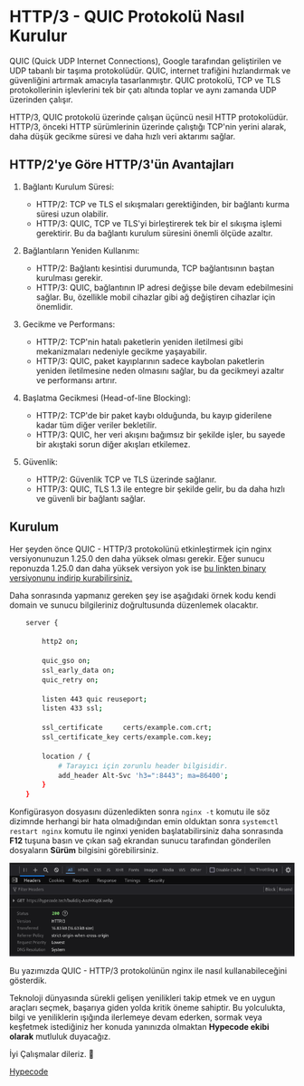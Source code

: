 # HTTP/3 - QUIC Protokolü Nasıl Kurulur

QUIC (Quick UDP Internet Connections), Google tarafından geliştirilen ve UDP tabanlı bir taşıma protokolüdür. QUIC, internet trafiğini hızlandırmak ve güvenliğini artırmak amacıyla tasarlanmıştır. QUIC protokolü, TCP ve TLS protokollerinin işlevlerini tek bir çatı altında toplar ve aynı zamanda UDP üzerinden çalışır.

HTTP/3, QUIC protokolü üzerinde çalışan üçüncü nesil HTTP protokolüdür. HTTP/3, önceki HTTP sürümlerinin üzerinde çalıştığı TCP'nin yerini alarak, daha düşük gecikme süresi ve daha hızlı veri aktarımı sağlar.


## HTTP/2'ye Göre HTTP/3'ün Avantajları

1. Bağlantı Kurulum Süresi:

     - HTTP/2: TCP ve TLS el sıkışmaları gerektiğinden, bir bağlantı kurma süresi uzun olabilir.
     - HTTP/3: QUIC, TCP ve TLS'yi birleştirerek tek bir el sıkışma işlemi gerektirir. Bu da bağlantı kurulum süresini önemli ölçüde azaltır.

2. Bağlantıların Yeniden Kullanımı:

     - HTTP/2: Bağlantı kesintisi durumunda, TCP bağlantısının baştan kurulması gerekir.
     - HTTP/3: QUIC, bağlantının IP adresi değişse bile devam edebilmesini sağlar. Bu, özellikle mobil cihazlar gibi ağ değiştiren cihazlar için önemlidir.

3. Gecikme ve Performans:

     - HTTP/2: TCP'nin hatalı paketlerin yeniden iletilmesi gibi mekanizmaları nedeniyle gecikme yaşayabilir.
     - HTTP/3: QUIC, paket kayıplarının sadece kaybolan paketlerin yeniden iletilmesine neden olmasını sağlar, bu da gecikmeyi azaltır ve performansı artırır.

4. Başlatma Gecikmesi (Head-of-line Blocking):

     - HTTP/2: TCP'de bir paket kaybı olduğunda, bu kayıp giderilene kadar tüm diğer veriler bekletilir.
     - HTTP/3: QUIC, her veri akışını bağımsız bir şekilde işler, bu sayede bir akıştaki sorun diğer akışları etkilemez.

5. Güvenlik:

    - HTTP/2: Güvenlik TCP ve TLS üzerinde sağlanır.
    - HTTP/3: QUIC, TLS 1.3 ile entegre bir şekilde gelir, bu  da daha hızlı ve güvenli bir bağlantı sağlar.


## Kurulum

Her şeyden önce QUIC - HTTP/3 protokolünü etkinleştirmek için nginx versiyonunuzun 1.25.0 den daha yüksek olması gerekir. Eğer sunucu reponuzda 1.25.0 dan daha yüksek versiyon yok ise [bu linkten binary versiyonunu indirip kurabilirsiniz.](https://nginx.org/en/linux_packages.html)

Daha sonrasında yapmanız gereken şey ise aşağıdaki örnek kodu kendi domain ve sunucu bilgileriniz doğrultusunda düzenlemek olacaktır.

```bash
    server {

        http2 on;

        quic_gso on;
        ssl_early_data on;
        quic_retry on;

        listen 443 quic reuseport;
        listen 433 ssl;

        ssl_certificate     certs/example.com.crt;
        ssl_certificate_key certs/example.com.key;

        location / {
            # Tarayıcı için zorunlu header bilgisidir.
            add_header Alt-Svc 'h3=":8443"; ma=86400';
        }
    }

```

Konfigürasyon dosyasını düzenledikten sonra ``` nginx -t ``` komutu ile söz dizimnde herhangi bir hata olmadığından emin olduktan sonra ``` systemctl restart nginx ``` komutu ile nginxi yeniden başlatabilirsiniz daha sonrasında **F12** tuşuna basın ve çıkan sağ ekrandan sunucu tarafından gönderilen dosyaların **Sürüm** bilgisini görebilirsiniz.


![HTTP/3 - Hypecode](https://github.com/hypecode-tech/blogs/blob/main/nginx-quic-nasil-etkinlestirilir/result.png)

Bu yazımızda QUIC - HTTP/3 protokolünün nginx ile nasıl kullanabileceğini gösterdik.

Teknoloji dünyasında sürekli gelişen yenilikleri takip etmek ve en uygun araçları seçmek, başarıya giden yolda kritik öneme sahiptir. Bu yolculukta, bilgi ve yeniliklerin ışığında ilerlemeye devam ederken, sormak veya keşfetmek istediğiniz her konuda yanınızda olmaktan **Hypecode ekibi olarak** mutluluk duyacağız.

İyi Çalışmalar dileriz. 🌟

[Hypecode](https://hypecode.tech)


